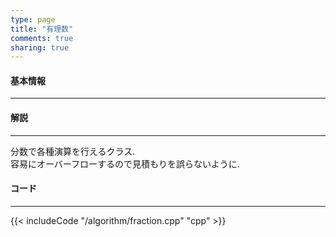 ```yaml
---
type: page
title: "有理数"
comments: true
sharing: true
---
```


#### 基本情報
  
***

#### 解説

***

分数で各種演算を行えるクラス.  
容易にオーバーフローするので見積もりを誤らないように.

#### コード

***

{{< includeCode "/algorithm/fraction.cpp" "cpp" >}}


